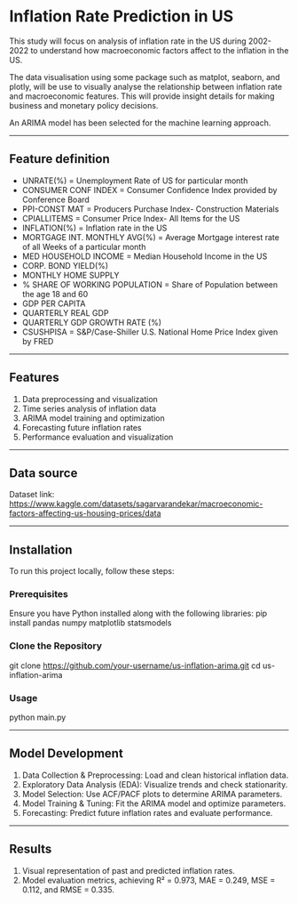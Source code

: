 # Inflation Rate Prediction in US

This study will focus on analysis of inflation rate in the US during 2002-2022 to understand how macroeconomic factors affect to the inflation in the US.

The data visualisation using some package such as matplot, seaborn, and plotly, will be use to visually analyse the relationship between inflation rate and macroeconomic features. This will provide insight details for making business and monetary policy decisions.

An ARIMA model has been selected for the machine learning approach.

---
## Feature definition

- UNRATE(%) = Unemployment Rate of US for particular month
- CONSUMER CONF INDEX = Consumer Confidence Index provided by Conference Board
- PPI-CONST MAT = Producers Purchase Index- Construction Materials
- CPIALLITEMS = Consumer Price Index- All Items for the US
- INFLATION(%) = Inflation rate in the US
- MORTGAGE INT. MONTHLY AVG(%) = Average Mortgage interest rate of all Weeks of a particular month
- MED HOUSEHOLD INCOME = Median Household Income in the US
- CORP. BOND YIELD(%)
- MONTHLY HOME SUPPLY
- % SHARE OF WORKING POPULATION = Share of Population between the age 18 and 60
- GDP PER CAPITA
- QUARTERLY REAL GDP
- QUARTERLY GDP GROWTH RATE (%)
- CSUSHPISA = S&P/Case-Shiller U.S. National Home Price Index given by FRED
---
## Features

1. Data preprocessing and visualization
2. Time series analysis of inflation data
3. ARIMA model training and optimization
4. Forecasting future inflation rates
5. Performance evaluation and visualization
---
## Data source
Dataset link: https://www.kaggle.com/datasets/sagarvarandekar/macroeconomic-factors-affecting-us-housing-prices/data

---
## Installation

To run this project locally, follow these steps:

### Prerequisites
Ensure you have Python installed along with the following libraries:
pip install pandas numpy matplotlib statsmodels

### Clone the Repository
git clone https://github.com/your-username/us-inflation-arima.git
cd us-inflation-arima

### Usage
python main.py

---

## Model Development

1. Data Collection & Preprocessing: Load and clean historical inflation data.
2. Exploratory Data Analysis (EDA): Visualize trends and check stationarity.
3. Model Selection: Use ACF/PACF plots to determine ARIMA parameters.
4. Model Training & Tuning: Fit the ARIMA model and optimize parameters.
5. Forecasting: Predict future inflation rates and evaluate performance.

---
## Results
1. Visual representation of past and predicted inflation rates.
2. Model evaluation metrics, achieving R² = 0.973, MAE = 0.249, MSE = 0.112, and RMSE = 0.335.




